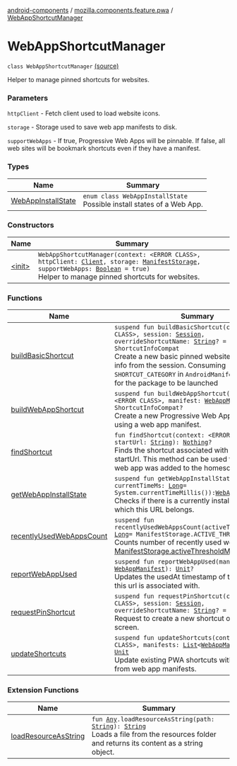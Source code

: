 [android-components](../../index.md) / [mozilla.components.feature.pwa](../index.md) / [WebAppShortcutManager](./index.md)

# WebAppShortcutManager

`class WebAppShortcutManager` [(source)](https://github.com/mozilla-mobile/android-components/blob/master/components/feature/pwa/src/main/java/mozilla/components/feature/pwa/WebAppShortcutManager.kt#L57)

Helper to manage pinned shortcuts for websites.

### Parameters

`httpClient` - Fetch client used to load website icons.

`storage` - Storage used to save web app manifests to disk.

`supportWebApps` - If true, Progressive Web Apps will be pinnable.
If false, all web sites will be bookmark shortcuts even if they have a manifest.

### Types

| Name | Summary |
|---|---|
| [WebAppInstallState](-web-app-install-state/index.md) | `enum class WebAppInstallState`<br>Possible install states of a Web App. |

### Constructors

| Name | Summary |
|---|---|
| [&lt;init&gt;](-init-.md) | `WebAppShortcutManager(context: <ERROR CLASS>, httpClient: `[`Client`](../../mozilla.components.concept.fetch/-client/index.md)`, storage: `[`ManifestStorage`](../-manifest-storage/index.md)`, supportWebApps: `[`Boolean`](https://kotlinlang.org/api/latest/jvm/stdlib/kotlin/-boolean/index.html)` = true)`<br>Helper to manage pinned shortcuts for websites. |

### Functions

| Name | Summary |
|---|---|
| [buildBasicShortcut](build-basic-shortcut.md) | `suspend fun buildBasicShortcut(context: <ERROR CLASS>, session: `[`Session`](../../mozilla.components.browser.session/-session/index.md)`, overrideShortcutName: `[`String`](https://kotlinlang.org/api/latest/jvm/stdlib/kotlin/-string/index.html)`? = null): ShortcutInfoCompat`<br>Create a new basic pinned website shortcut using info from the session. Consuming `SHORTCUT_CATEGORY` in `AndroidManifest` is required for the package to be launched |
| [buildWebAppShortcut](build-web-app-shortcut.md) | `suspend fun buildWebAppShortcut(context: <ERROR CLASS>, manifest: `[`WebAppManifest`](../../mozilla.components.concept.engine.manifest/-web-app-manifest/index.md)`): ShortcutInfoCompat?`<br>Create a new Progressive Web App shortcut using a web app manifest. |
| [findShortcut](find-shortcut.md) | `fun findShortcut(context: <ERROR CLASS>, startUrl: `[`String`](https://kotlinlang.org/api/latest/jvm/stdlib/kotlin/-string/index.html)`): `[`Nothing`](https://kotlinlang.org/api/latest/jvm/stdlib/kotlin/-nothing/index.html)`?`<br>Finds the shortcut associated with the given startUrl. This method can be used to check if a web app was added to the homescreen. |
| [getWebAppInstallState](get-web-app-install-state.md) | `suspend fun getWebAppInstallState(url: `[`String`](https://kotlinlang.org/api/latest/jvm/stdlib/kotlin/-string/index.html)`, currentTimeMs: `[`Long`](https://kotlinlang.org/api/latest/jvm/stdlib/kotlin/-long/index.html)` = System.currentTimeMillis()): `[`WebAppInstallState`](-web-app-install-state/index.md)<br>Checks if there is a currently installed web app to which this URL belongs. |
| [recentlyUsedWebAppsCount](recently-used-web-apps-count.md) | `suspend fun recentlyUsedWebAppsCount(activeThresholdMs: `[`Long`](https://kotlinlang.org/api/latest/jvm/stdlib/kotlin/-long/index.html)` = ManifestStorage.ACTIVE_THRESHOLD_MS): `[`Int`](https://kotlinlang.org/api/latest/jvm/stdlib/kotlin/-int/index.html)<br>Counts number of recently used web apps. See [ManifestStorage.activeThresholdMs](#). |
| [reportWebAppUsed](report-web-app-used.md) | `suspend fun reportWebAppUsed(manifest: `[`WebAppManifest`](../../mozilla.components.concept.engine.manifest/-web-app-manifest/index.md)`): `[`Unit`](https://kotlinlang.org/api/latest/jvm/stdlib/kotlin/-unit/index.html)`?`<br>Updates the usedAt timestamp of the web app this url is associated with. |
| [requestPinShortcut](request-pin-shortcut.md) | `suspend fun requestPinShortcut(context: <ERROR CLASS>, session: `[`Session`](../../mozilla.components.browser.session/-session/index.md)`, overrideShortcutName: `[`String`](https://kotlinlang.org/api/latest/jvm/stdlib/kotlin/-string/index.html)`? = null): `[`Unit`](https://kotlinlang.org/api/latest/jvm/stdlib/kotlin/-unit/index.html)<br>Request to create a new shortcut on the home screen. |
| [updateShortcuts](update-shortcuts.md) | `suspend fun updateShortcuts(context: <ERROR CLASS>, manifests: `[`List`](https://kotlinlang.org/api/latest/jvm/stdlib/kotlin.collections/-list/index.html)`<`[`WebAppManifest`](../../mozilla.components.concept.engine.manifest/-web-app-manifest/index.md)`>): `[`Unit`](https://kotlinlang.org/api/latest/jvm/stdlib/kotlin/-unit/index.html)<br>Update existing PWA shortcuts with the latest info from web app manifests. |

### Extension Functions

| Name | Summary |
|---|---|
| [loadResourceAsString](../../mozilla.components.support.test.file/kotlin.-any/load-resource-as-string.md) | `fun `[`Any`](https://kotlinlang.org/api/latest/jvm/stdlib/kotlin/-any/index.html)`.loadResourceAsString(path: `[`String`](https://kotlinlang.org/api/latest/jvm/stdlib/kotlin/-string/index.html)`): `[`String`](https://kotlinlang.org/api/latest/jvm/stdlib/kotlin/-string/index.html)<br>Loads a file from the resources folder and returns its content as a string object. |
